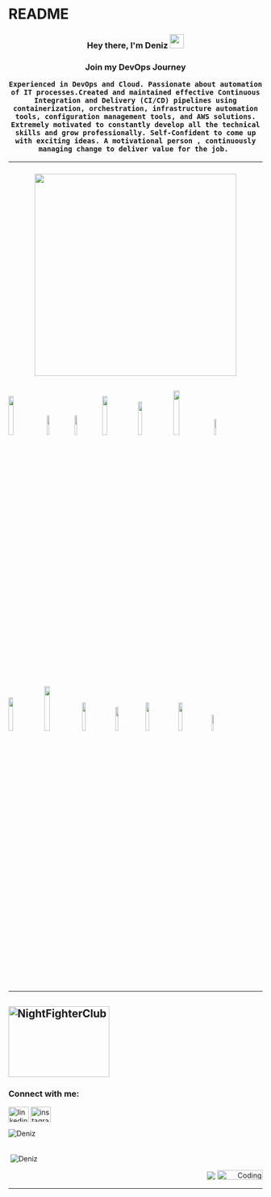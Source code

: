 # README


<h3 align="center">Hey there, I'm Deniz  <img src="https://media.giphy.com/media/hvRJCLFzcasrR4ia7z/giphy.gif" width="28">
<h3 align="center">Join my DevOps Journey

   

    Experienced in DevOps and Cloud. Passionate about automation of IT processes.Created and maintained effective Continuous Integration and Delivery (CI/CD) pipelines using containerization, orchestration, infrastructure automation tools, configuration management tools, and AWS solutions. Extremely motivated to constantly develop all the technical skills and grow professionally. Self-Confident to come up with exciting ideas. A motivational person , continuously managing change to deliver value for the job. 
----------------
<h3 align="center"> <img src="https://user-images.githubusercontent.com/96360040/159220580-1e572ad3-de21-423c-a6d3-d26010bd442e.png" width="400">
  
<img src="https://www.synopsys.com/content/dam/synopsys/sig-assets/images/cicd.svg.imgo.svg" width="14%">  <img src="https://logos-world.net/wp-content/uploads/2021/08/Amazon-Web-Services-AWS-Emblem.png" width="10%"> <img src="https://www.veritis.com/wp-content/uploads/2015/06/Terraform-main-image.jpg" width="10%"> <img src="https://i0.wp.com/softwareengineeringdaily.com/wp-content/uploads/2019/01/Kubernetes_New.png?zoom=2&resize=730%2C389" width="14%"><img src="https://www.openvirtualization.pro/wp-content/uploads/2019/01/GettingStartedWithAnsible-1200x780.png" width="13%"> <img src="https://upload.wikimedia.org/wikipedia/commons/thumb/f/f8/Python_logo_and_wordmark.svg/2560px-Python_logo_and_wordmark.svg.png" width="15%">  <img src="https://seeklogo.com/images/D/docker-logo-6D6F987702-seeklogo.com.png" width="9%"> <img src="https://miro.medium.com/max/480/0*9l_vg3lVL5sxc85m.png" width="13%"> <img src="https://www.vectorlogo.zone/logos/jenkins/jenkins-ar21.svg" width="15%"><img src="https://marka-logo.com/wp-content/uploads/2020/09/Linux-Logo.png" width="12%"> <img src="https://1118798822.rsc.cdn77.org/wp-content/uploads/2021/04/Apache-maven.jpg" width="11%"> <img src="https://user-images.githubusercontent.com/96360040/159221969-61cb0de5-d8f3-44f7-ac94-40d0dcfab30c.png" width="12%">  <img src="https://ucarecdn.com/baf6ddb8-8e2d-4d96-bf47-309f32875d4b/-/format/auto/-/progressive/yes/-/preview/2048x2048/" width="12%">  <img src="https://mp.s81c.com/pwb-production/d550008d9c0597057c27d38a428bc1b7/NexusRepo-Vertical-75f08805-25a3-4351-83b7-6235092a89fd_2bf6a3c3-c03d-4192-9e51-ff8a602eec8e.svg" width="9%">
----------------
----------------
<h5 align=" "</h5>
<p align="left"> 

  [<img align="center" src="https://media-exp1.licdn.com/dms/image/C5622AQGblApAyEwcyA/feedshare-shrink_800/0/1647354255932?e=1650499200&v=beta&t=7RLhpZIaintkKenpSjICLidCMHR5yNvTtRU4K7RGucI" color="white" alt="NightFighterClub" height="140" width="200" />](https://www.linkedin.com/groups/14059731/) 
---------------
 <h3 align="left">Connect with me:</h3>
<p align="left"> 
 
  [<img align="center" src="https://upload.wikimedia.org/wikipedia/commons/thumb/c/ca/LinkedIn_logo_initials.png/600px-LinkedIn_logo_initials.png" color="white" alt="linkedin" height="30" width="40" />](https://www.linkedin.com/in/deniz-ulutas-aws-devops-engineer/)
[<img align="center" src="https://upload.wikimedia.org/wikipedia/commons/thumb/7/7e/Gmail_icon_%282020%29.svg/512px-Gmail_icon_%282020%29.svg.png?20201210105308" background-color="white" alt="instagram" height="30" width="40" />](mailto:fulutas4242@gmail.com)

<p><img  align="left" src="https://github-readme-stats.vercel.app/api/top-langs/?username=denizulutas&langs_count=10&theme=cobalt&layout=compact" alt="Deniz" /></p>
<br><br>
<p>&nbsp;<img align="center" src="https://github-readme-stats.vercel.app/api?username=denizulutas&show_icons=true&theme=cobalt" alt="Deniz" /></p>
 
  
[ <p align="right"> ![](https://img.shields.io/badge/dynamic/json?color=000000&label=GitHub&query=%24.data.totalSubs&suffix=%20followers&url=https%3A%2F%2Fapi.spencerwoo.com%2Fsubstats%2F%3Fsource%3Dgithub%26queryKey%3Ddenizulutas)](https://github.com/denizulutas) <img alt="Coding" width="90" height="19" src="https://komarev.com/ghpvc/?username=denizulutas&label=Profile%20views&color=129e00&style=plastic" alt="Deniz" /> </p> 
<hr> 
 <!---
denizulutas/denizulutas is a ✨ special ✨ repository because its `README.md` (this file) appears on your GitHub profile.
You can click the Preview link to take a look at your changes.
--->
